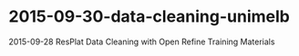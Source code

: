 # 2015-09-30-data-cleaning-unimelb
2015-09-28 ResPlat Data Cleaning with Open Refine Training Materials
